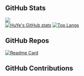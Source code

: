 ## GitHub Stats
![](https://komarev.com/ghpvc/?username=TommyMerlin)  
[![HuYe's GitHub stats](https://github-readme-stats.vercel.app/api?username=TommyMerlin)](https://github.com/TommyMerlin)  [![Top Langs](https://github-readme-stats.vercel.app/api/top-langs/?username=TommyMerlin&layout=compact)](https://github.com/TommyMerlin)   

## GitHub Repos
[![Readme Card](https://github-readme-stats.vercel.app/api/pin/?username=TommyMerlin&repo=Repository-Collection)](https://github.com/TommyMerlin/Repository-Collection)  

## GitHub Contributions

<!--
[![TommyMerlin/Repository-Collection - GitHub](https://gh-card.dev/repos/TommyMerlin/Repository-Collection.svg)](https://github.com/TommyMerlin/Repository-Collection)
-->

